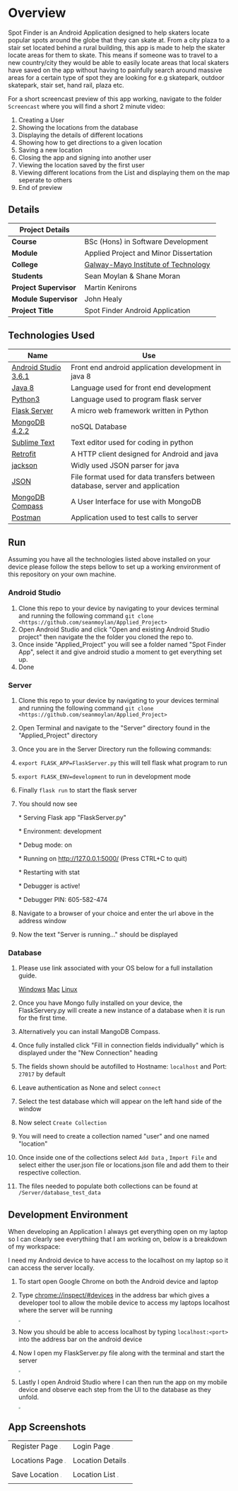 # Overview 
Spot Finder is an Android Application designed to help skaters locate popular spots around the globe that they can skate at. From a city plaza to a stair set located behind a rural building, this app is made to help the skater locate areas for them to skate. This means if someone was to travel to a new country/city they would be able to easily locate areas that local skaters have saved on the app without having to painfully search around massive areas for a certain type of spot they are looking for e.g skatepark, outdoor skatepark, stair set, hand rail, plaza etc.

For a short screencast preview of this app working, navigate to the folder `Screencast` where you will find a short 2 minute video:

1. Creating a User
2. Showing the locations from the database
3. Displaying the details of different locations
4. Showing how to get directions to a given location
5. Saving a new location
6. Closing the app and signing into another user
7. Viewing the location saved by the first user
8. Viewing different locations from the List and displaying them on the map seperate to others
9. End of preview

## Details

| Project Details   |     |
| --- | --- |
| **Course** | BSc (Hons) in Software Development  |
| **Module** |  Applied Project and Minor Dissertation |
| **College** | [Galway-Mayo Institute of Technology](http://www.gmit.ie/) |
| **Students** | Sean Moylan & Shane Moran |
| **Project Supervisor** | Martin Kenirons |
| **Module Supervisor** | John Healy |
| **Project Title** | Spot Finder Android Application |



## Technologies Used

| Name                                                         | Use                                                          |
| ------------------------------------------------------------ | ------------------------------------------------------------ |
| [Android Studio 3.6.1](https://developer.android.com/studio) | Front end android application development in java 8          |
| [Java 8](https://www.oracle.com/technetwork/java/javase/overview/java8-2100321.html) | Language used for front end development                      |
| [Python3](https://www.python.org/downloads/)                 | Language used to program flask server                        |
| [Flask Server](https://flask.palletsprojects.com/en/1.1.x/)  | A micro web framework written in Python                      |
| [MongoDB 4.2.2](https://www.mongodb.com/)                    | noSQL Database                                               |
| [Sublime Text](https://www.sublimetext.com/)                 | Text editor used for coding in python                        |
| [Retrofit](https://square.github.io/retrofit/)               | A HTTP client designed for Android and java                  |
| [jackson](https://github.com/FasterXML/jackson)              | Widly used JSON parser for java                              |
| [JSON](https://en.wikipedia.org/wiki/JSON)                   | File format used for data transfers between database, server and application |
| [MongoDB Compass](https://www.mongodb.com/products/compass)  | A User Interface for use with MongoDB                        |
| [Postman](https://www.postman.com/)                          | Application used to test calls to server                     |



## Run

Assuming you have all the technologies listed above installed on your device please follow the steps bellow to set up a working environment of this repository on your own machine.

### Android Studio

1. Clone this repo to your device by navigating to your devices terminal and running the following command `git clone <https://github.com/seanmoylan/Applied_Project>`
2. Open Android Studio and click "Open and existing Android Studio project" then navigate the the folder you cloned the repo to.
3. Once inside "Applied_Project"  you will see a folder named "Spot Finder App", select it and give android studio a moment to get everything set up.
4. Done

### Server

1. Clone this repo to your device by navigating to your devices terminal and running the following command `git clone <https://github.com/seanmoylan/Applied_Project>`

2. Open Terminal and navigate to the "Server" directory found in the "Applied_Project" directory

3. Once you are in the Server Directory run the following commands:

4. `export FLASK_APP=FlaskServer.py` this will tell flask what program to run

5. `export FLASK_ENV=development` to run in development mode

6. Finally `flask run` to start the flask server

7. You should now see

    \* Serving Flask app "FlaskServer.py" 

    \* Environment: development

    \* Debug mode: on

    \* Running on http://127.0.0.1:5000/ (Press CTRL+C to quit)

    \* Restarting with stat

    \* Debugger is active!

    \* Debugger PIN: 605-582-474

8. Navigate to a browser of your choice and enter the url above in the address window

9. Now the text "Server is running..." should be displayed

### Database

1. Please use link associated with your OS below for a full installation guide.

   [Windows](https://docs.mongodb.com/manual/tutorial/install-mongodb-on-windows/)  [Mac](https://docs.mongodb.com/manual/tutorial/install-mongodb-on-os-x/)  [Linux](https://docs.mongodb.com/manual/administration/install-on-linux/)
5. Once you have Mongo fully installed on your device, the FlaskServery.py will create a new instance of a database when it is run for the first time.
6. Alternatively you can install MangoDB Compass.
7. Once fully installed click "Fill in connection fields individually" which is displayed under the "New Connection" heading
8. The fields shown should be autofilled to Hostname: `localhost` and Port: `27017` by default
9. Leave authentication as None and select `connect`
10. Select the test database which will appear on the left hand side of the window
11. Now select `Create Collection`
12. You will need to create a collection named "user" and one named "location"
13. Once inside one of the collections select `Add Data` , `Import File` and select either the user.json file or locations.json file and add them to their respective collection.
14. The files needed to populate both collections can be found at` /Server/database_test_data`

## Development Environment

When developing an Application I always get everything open on my laptop so I can clearly see everythiing that I am working on, below is a breakdown of my workspace:

I need my Android device to have access to the localhost on my laptop so it can access the server locally.

1. To start open Google Chrome on both the Android device and laptop

2. Type [chrome://inspect/#devices](chrome://inspect/#devices) in the address bar which gives a developer tool to allow the mobile device to access my laptops localhost where the server will be running

   <img src="images/chrome.png" style="zoom:25%;" />

3. Now you should be able to access localhost by typing `localhost:<port>` into the address bar on the android device

4. Now I open my FlaskServer.py file along with the terminal and start the server

   <img src="images/terminalsublime.png" style="zoom: 25%;" />

5. Lastly I open Android Studio where I can then run the app on my mobile device and observe each step from the UI to the database as they unfold.

   <img src="images/androidstudio.png" style="zoom: 25%;" />

   


## App Screenshots

|                                                              |                                                              |
| ------------------------------------------------------------ | ------------------------------------------------------------ |
| Register Page   <img src="screenshots/register.jpg" style="zoom: 15%;" /> | Login Page        <img src="screenshots/login.jpg" style="zoom: 15%;" /> |
|                                                              |                                                              |
| Locations Page <img src="screenshots/locations.jpg" style="zoom: 15%;" /> | Location Details <img src="screenshots/location_details.jpg" style="zoom: 15%;" /> |
|                                                              |                                                              |
| Save Location   <img src="screenshots/save_location.jpg" style="zoom: 15%;" /> | Location List      <img src="screenshots/my_locations.jpg" style="zoom: 15%;" /> |
|                                                              |                                                              |



